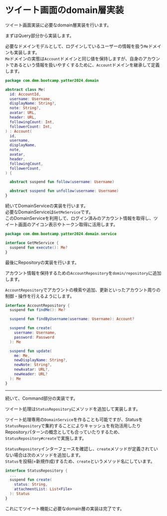 # ツイート画面のdomain層実装

ツイート画面実装に必要なdomain層実装を行います。  

まずはQuery部分から実装します。  

必要なドメインモデルとして、ログインしているユーザーの情報を扱う`Me`ドメインも実装します。  
`Me`ドメインの実態は`Account`ドメインと同じ値を保持しますが、自身のアカウントであるという情報を扱いやすくするために、`Account`ドメインを継承して定義します。  

```Kotlin
package com.dmm.bootcamp.yatter2024.domain

abstract class Me(
  id: AccountId,
  username: Username,
  displayName: String?,
  note: String?,
  avatar: URL,
  header: URL,
  followingCount: Int,
  followerCount: Int,
) : Account(
  id,
  username,
  displayName,
  note,
  avatar,
  header,
  followingCount,
  followerCount,
) {

  abstract suspend fun follow(username: Username)

  abstract suspend fun unfollow(username: Username)
}

```

続いてDomainServiceの実装を行います。  
必要なDomainServiceは`GetMeService`です。  
このDomainServiceを利用して、ログイン済みのアカウント情報を取得し、ツイート画面のアイコン表示やトークン取得に活用します。  

```Kotlin
package com.dmm.bootcamp.yatter2024.domain.service

interface GetMeService {
  suspend fun execute(): Me?
}
```

最後にRepositoryの実装を行います。  

アカウント情報を保持するための`AccountRepository`を`domin/repository`に追加します。  

`AccountRepository`でアカウントの検索や追加、更新といったアカウント周りの制御・操作を行えるようにします。  

```Kotlin
interface AccountRepository {
  suspend fun findMe(): Me?

  suspend fun findByUsername(username: Username): Account?

  suspend fun create(
    username: Username,
    password: Password
  ): Me

  suspend fun update(
    me: Me,
    newDisplayName: String?,
    newNote: String?,
    newAvatar: URL?,
    newHeader: URL?
  ): Me
}
```

---

続いて、Command部分の実装です。  

ツイート処理は`StatusRepository`にメソッドを追加して実装します。  

ツイート処理専用の`DomainService`を作ることも可能ですが、Statusを`StatusRepository`で集約することによりキャッシュを有効活用したりRepositoryパターンの概念としても合っていたりするため、`StatusRepository#create`で実施します。  

`StatusRepository`インターフェースを確認し、`create`メソッドが定義されていない場合は次のメソッドを追加します。  
`Status`を投稿(=新規作成)するため、`create`というメソッド名にしています。  

```Kotlin
interface StatusRepository {
  ...
  suspend fun create(
    status: String,
    attachmentList: List<File>
  ): Status
}
```

これにてツイート機能に必要なdomain層の実装は完了です。  
